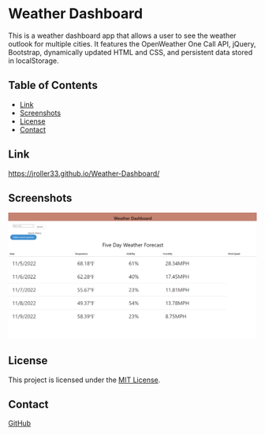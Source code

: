 # Weather Dashboard
This is a weather dashboard app that allows a user to see the weather outlook for multiple cities. 
It features the OpenWeather One Call API, jQuery, Bootstrap, dynamically updated HTML and CSS, and persistent data stored in localStorage.


## Table of Contents
- [Link](#link)
- [Screenshots](#screenshots)
- [License](#license)
- [Contact](#contact)


## Link
https://jroller33.github.io/Weather-Dashboard/

## Screenshots

![Screenshot](./assets/ss1.png)



## License
This project is licensed under the [MIT License](https://www.mit.edu/~amini/LICENSE.md).

## Contact
[GitHub](https://github.com/jroller33)

